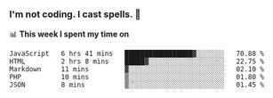 ### I'm not coding. I cast spells. 🎩

📊 **This week I spent my time on**
<!--START_SECTION:waka-->
```text
JavaScript   6 hrs 41 mins   █████████████████▓░░░░░░░   70.88 % 
HTML         2 hrs 8 mins    █████▓░░░░░░░░░░░░░░░░░░░   22.75 % 
Markdown     11 mins         ▓░░░░░░░░░░░░░░░░░░░░░░░░   02.10 % 
PHP          10 mins         ▒░░░░░░░░░░░░░░░░░░░░░░░░   01.80 % 
JSON         8 mins          ▒░░░░░░░░░░░░░░░░░░░░░░░░   01.45 % 
```
<!--END_SECTION:waka-->
